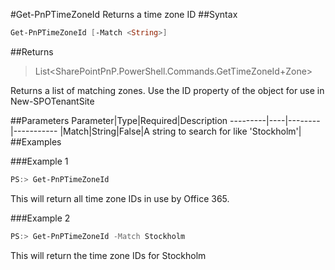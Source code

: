 #Get-PnPTimeZoneId
Returns a time zone ID
##Syntax
```powershell
Get-PnPTimeZoneId [-Match <String>]
```


##Returns
>List<SharePointPnP.PowerShell.Commands.GetTimeZoneId+Zone>

Returns a list of matching zones. Use the ID property of the object for use in New-SPOTenantSite

##Parameters
Parameter|Type|Required|Description
---------|----|--------|-----------
|Match|String|False|A string to search for like 'Stockholm'|
##Examples

###Example 1
```powershell
PS:> Get-PnPTimeZoneId
```
This will return all time zone IDs in use by Office 365.

###Example 2
```powershell
PS:> Get-PnPTimeZoneId -Match Stockholm
```
This will return the time zone IDs for Stockholm
